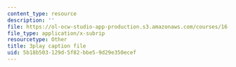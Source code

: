 ```yaml
---
content_type: resource
description: ''
file: https://ol-ocw-studio-app-production.s3.amazonaws.com/courses/16-412j-cognitive-robotics-spring-2016/5b18b503129d5f82bbe59d29e350ecef_4u9W1xOuts.srt
file_type: application/x-subrip
resourcetype: Other
title: 3play caption file
uid: 5b18b503-129d-5f82-bbe5-9d29e350ecef
---
```

